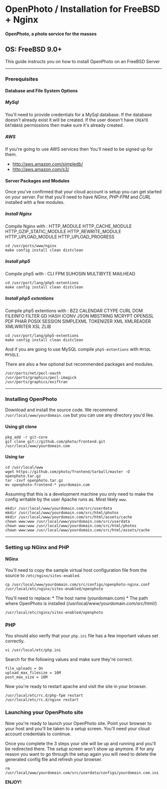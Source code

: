 OpenPhoto / Installation for FreeBSD + Nginx
=======================
#### OpenPhoto, a photo service for the masses

## OS: FreeBSD 9.0+

This guide instructs you on how to install OpenPhoto on an FreeBSD Server

----------------------------------------

### Prerequisites

#### Database and File System Options

##### MySql
You'll need to provide credentials for a MySql database. If the database doesn't already exist it will be created. If the user doesn't have `CREATE DATABASE` permissions then make sure it's already created.

##### AWS
If you're going to use AWS services then You'll need to be signed up for them.

* http://aws.amazon.com/simpledb/
* http://aws.amazon.com/s3/

#### Server Packages and Modules
Once you've confirmed that your cloud account is setup you can get started on your server. For that you'll need to have _NGinx_, _PHP-FPM_ and _CURL_ installed with a few modules.


##### Install Nginx

Compile Nginx with :
HTTP_MODULE
HTTP_CACHE_MODULE
HTTP_GZIP_STATIC_MODULE
HTTP_REWRITE_MODULE
HTTP_UPLOAD_MODULE
HTTP_UPLOAD_PROGRESS

    cd /usr/ports/www/nginx
    make config install clean distclean

##### Install php5

Compile php5 with :
CLI
FPM
SUHOSIN
MULTIBYTE
MAILHEAD

    cd /usr/port/lang/php5-extentions
    make config install clean distclean

##### Install php5 extentions

Compile php5 extentions with :
BZ2
CALENDAR
CTYPE
CURL
DOM
FILEINFO
FILTER
GD
HASH
ICONV
JSON
MBSTRING
MCRYPT
OPENSSL
PDF
PHAR
POSIX
SESSION
SIMPLEXML
TOKENIZER
XML
XMLREADER
XMLWRITER
XSL
ZLIB

    cd /usr/port/lang/php5-extentions
    make config install clean distclean



And if you are going to use MySQL compile `php5-extentions` with `MYSQL MYSQLI`.

There are also a few optional but recommended packages and modules.

    /usr/ports/net/pecl-oauth
    /usr/ports/graphics/pecl-imagick
    /usr/ports/graphics/exiftran

----------------------------------------

### Installing OpenPhoto

Download and install the source code. We recommend `/usr/local/www/yourdomain.com` but you can use any directory you'd like.

#### Using git clone

    pkg_add -r git-core
    git clone git://github.com/photo/frontend.git /usr/local/www/yourdomain.com

#### Using tar

    cd /usr/local/www
    wget https://github.com/photo/frontend/tarball/master -O openphoto.tar.gz
    tar -zxvf openphoto.tar.gz
    mv openphoto-frontend-* yourdomain.com

Assuming that this is a development machine you only need to make the config writable by the user Apache runs as. Most likely `www`.

    mkdir /usr/local/www/yourdomain.com/src/userdata
    mkdir /usr/local/www/yourdomain.com/src/html/photos
    mkdir /usr/local/www/yourdomain.com/src/html/assets/cache
    chown www:www /usr/local/www/yourdomain.com/src/userdata
    chown www:www /usr/local/www/yourdomain.com/src/html/photos
    chown www:www /usr/local/www/yourdomain.com/src/html/assets/cache

----------------------------------------

### Setting up NGinx and PHP

#### NGinx

You'll need to copy the sample virtual host configuration file from the source to `/etc/nginx/sites-enabled`.

    cp /usr/local/www/yourdomain.com/src/configs/openphoto-nginx.conf /usr/local/etc/nginx/sites-enabled/openphoto

You'll need to replace:
    * The host name (yourdomain.com)
    * The path where OpenPhoto is installed (/usr/local/www/yourdomain.com/src/html/)

    /usr/local/etc/nginx/sites-enabled/openphoto

### PHP

You should also verify that your `php.ini` file has a few important values set correctly.

    vi /usr/local/etc/php.ini

Search for the following values and make sure they're correct.

    file_uploads = On
    upload_max_filesize = 16M
    post_max_size = 16M

Now you're ready to restart apache and visit the site in your browser.

    /usr/local/etc/rc.d/php-fpm restart
    /usr/local/etc/rc.d/nginx restart

### Launching your OpenPhoto site

Now you're ready to launch your OpenPhoto site. Point your browser to your host and you'll be taken to a setup screen. You'll need your cloud account credentials to continue.

Once you complete the 3 steps your site will be up and running and you'll be redirected there. The _setup_ screen won't show up anymore. If for any reason you want to go through the setup again you will need to delete the generated config file and refresh your browser.

    rm /usr/local/www/yourdomain.com/src/userdata/configs/yourdomain.com.ini

**ENJOY!**
